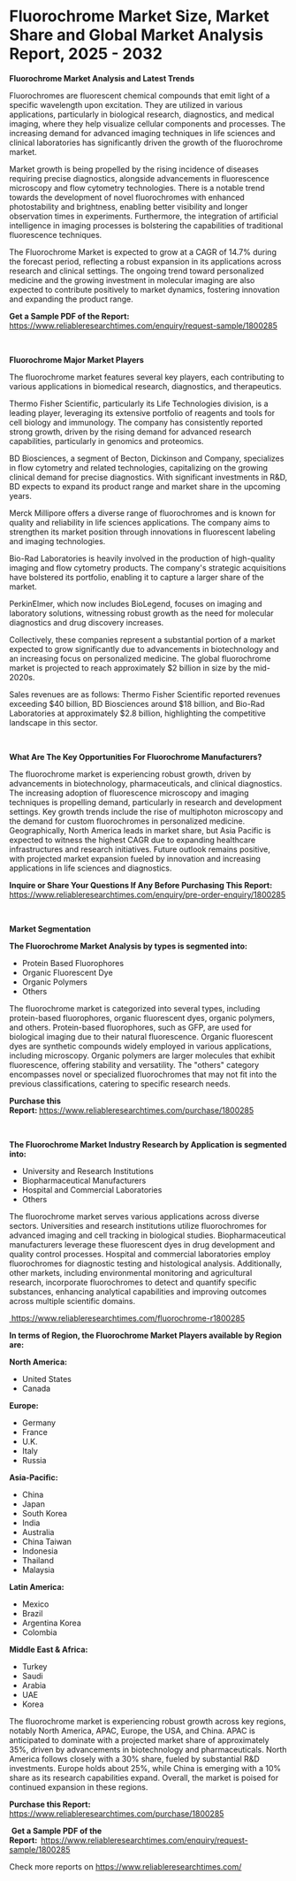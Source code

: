 <p><h1>Fluorochrome Market Size, Market Share and Global Market Analysis Report, 2025 - 2032</h1></p><p><strong>Fluorochrome Market Analysis and Latest Trends</strong></p>
<p><p>Fluorochromes are fluorescent chemical compounds that emit light of a specific wavelength upon excitation. They are utilized in various applications, particularly in biological research, diagnostics, and medical imaging, where they help visualize cellular components and processes. The increasing demand for advanced imaging techniques in life sciences and clinical laboratories has significantly driven the growth of the fluorochrome market.</p><p>Market growth is being propelled by the rising incidence of diseases requiring precise diagnostics, alongside advancements in fluorescence microscopy and flow cytometry technologies. There is a notable trend towards the development of novel fluorochromes with enhanced photostability and brightness, enabling better visibility and longer observation times in experiments. Furthermore, the integration of artificial intelligence in imaging processes is bolstering the capabilities of traditional fluorescence techniques.</p><p>The Fluorochrome Market is expected to grow at a CAGR of 14.7% during the forecast period, reflecting a robust expansion in its applications across research and clinical settings. The ongoing trend toward personalized medicine and the growing investment in molecular imaging are also expected to contribute positively to market dynamics, fostering innovation and expanding the product range.</p></p>
<p><strong>Get a Sample PDF of the Report:&nbsp;</strong> <a href="https://www.reliableresearchtimes.com/enquiry/request-sample/1800285?utm_campaign=3363&utm_medium=2&utm_source=Github&utm_content=ia&utm_term=02042025&utm_id=fluorochrome">https://www.reliableresearchtimes.com/enquiry/request-sample/1800285</a></p>
<p>&nbsp;</p>
<p><strong>Fluorochrome Major Market Players</strong></p>
<p><p>The fluorochrome market features several key players, each contributing to various applications in biomedical research, diagnostics, and therapeutics. </p><p>Thermo Fisher Scientific, particularly its Life Technologies division, is a leading player, leveraging its extensive portfolio of reagents and tools for cell biology and immunology. The company has consistently reported strong growth, driven by the rising demand for advanced research capabilities, particularly in genomics and proteomics.</p><p>BD Biosciences, a segment of Becton, Dickinson and Company, specializes in flow cytometry and related technologies, capitalizing on the growing clinical demand for precise diagnostics. With significant investments in R&D, BD expects to expand its product range and market share in the upcoming years.</p><p>Merck Millipore offers a diverse range of fluorochromes and is known for quality and reliability in life sciences applications. The company aims to strengthen its market position through innovations in fluorescent labeling and imaging technologies. </p><p>Bio-Rad Laboratories is heavily involved in the production of high-quality imaging and flow cytometry products. The company's strategic acquisitions have bolstered its portfolio, enabling it to capture a larger share of the market.</p><p>PerkinElmer, which now includes BioLegend, focuses on imaging and laboratory solutions, witnessing robust growth as the need for molecular diagnostics and drug discovery increases. </p><p>Collectively, these companies represent a substantial portion of a market expected to grow significantly due to advancements in biotechnology and an increasing focus on personalized medicine. The global fluorochrome market is projected to reach approximately $2 billion in size by the mid-2020s.</p><p>Sales revenues are as follows: Thermo Fisher Scientific reported revenues exceeding $40 billion, BD Biosciences around $18 billion, and Bio-Rad Laboratories at approximately $2.8 billion, highlighting the competitive landscape in this sector.</p></p>
<p>&nbsp;</p>
<p><strong>What Are The Key Opportunities For Fluorochrome Manufacturers?</strong></p>
<p><p>The fluorochrome market is experiencing robust growth, driven by advancements in biotechnology, pharmaceuticals, and clinical diagnostics. The increasing adoption of fluorescence microscopy and imaging techniques is propelling demand, particularly in research and development settings. Key growth trends include the rise of multiphoton microscopy and the demand for custom fluorochromes in personalized medicine. Geographically, North America leads in market share, but Asia Pacific is expected to witness the highest CAGR due to expanding healthcare infrastructures and research initiatives. Future outlook remains positive, with projected market expansion fueled by innovation and increasing applications in life sciences and diagnostics.</p></p>
<p><strong>Inquire or Share Your Questions If Any Before Purchasing This Report:</strong> <a href="https://www.reliableresearchtimes.com/enquiry/pre-order-enquiry/1800285?utm_campaign=3363&utm_medium=2&utm_source=Github&utm_content=ia&utm_term=02042025&utm_id=fluorochrome">https://www.reliableresearchtimes.com/enquiry/pre-order-enquiry/1800285</a></p>
<p>&nbsp;</p>
<p><strong>Market Segmentation</strong></p>
<p><strong>The Fluorochrome Market Analysis by types is segmented into:</strong></p>
<p><ul><li>Protein Based Fluorophores</li><li>Organic Fluorescent Dye</li><li>Organic Polymers</li><li>Others</li></ul></p>
<p><p>The fluorochrome market is categorized into several types, including protein-based fluorophores, organic fluorescent dyes, organic polymers, and others. Protein-based fluorophores, such as GFP, are used for biological imaging due to their natural fluorescence. Organic fluorescent dyes are synthetic compounds widely employed in various applications, including microscopy. Organic polymers are larger molecules that exhibit fluorescence, offering stability and versatility. The "others" category encompasses novel or specialized fluorochromes that may not fit into the previous classifications, catering to specific research needs.</p></p>
<p><strong>Purchase this Report:&nbsp;</strong><a href="https://www.reliableresearchtimes.com/purchase/1800285?utm_campaign=3363&utm_medium=2&utm_source=Github&utm_content=ia&utm_term=02042025&utm_id=fluorochrome">https://www.reliableresearchtimes.com/purchase/1800285</a></p>
<p>&nbsp;</p>
<p><strong>The Fluorochrome Market Industry Research by Application is segmented into:</strong></p>
<p><ul><li>University and Research Institutions</li><li>Biopharmaceutical Manufacturers</li><li>Hospital and Commercial Laboratories</li><li>Others</li></ul></p>
<p><p>The fluorochrome market serves various applications across diverse sectors. Universities and research institutions utilize fluorochromes for advanced imaging and cell tracking in biological studies. Biopharmaceutical manufacturers leverage these fluorescent dyes in drug development and quality control processes. Hospital and commercial laboratories employ fluorochromes for diagnostic testing and histological analysis. Additionally, other markets, including environmental monitoring and agricultural research, incorporate fluorochromes to detect and quantify specific substances, enhancing analytical capabilities and improving outcomes across multiple scientific domains.</p></p>
<p><a href="https://www.reliableresearchtimes.com/fluorochrome-r1800285?utm_campaign=3363&utm_medium=2&utm_source=Github&utm_content=ia&utm_term=02042025&utm_id=fluorochrome">&nbsp;https://www.reliableresearchtimes.com/fluorochrome-r1800285</a></p>
<p><strong>In terms of Region, the Fluorochrome Market Players available by Region are:</strong></p>
<p>
    <p> <strong> North America: </strong>
        <ul>
            <li>United States</li>
            <li>Canada</li>
        </ul>
        </p> 
    <p> <strong> Europe: </strong>
        <ul>
            <li>Germany</li>
            <li>France</li>
            <li>U.K.</li>
            <li>Italy</li>
            <li>Russia</li>
        </ul>
        </p> 
    <p> <strong> Asia-Pacific: </strong>
        <ul>
            <li>China</li>
            <li>Japan</li>
            <li>South Korea</li>
            <li>India</li>
            <li>Australia</li>
            <li>China Taiwan</li>
            <li>Indonesia</li>
            <li>Thailand</li>
            <li>Malaysia</li>
        </ul>
        </p> 
    <p> <strong> Latin America: </strong>
        <ul>
            <li>Mexico</li>
            <li>Brazil</li>
            <li>Argentina Korea</li>
            <li>Colombia</li>
        </ul>
        </p> 
    <p> <strong> Middle East & Africa: </strong>
        <ul>
            <li>Turkey</li>
            <li>Saudi</li>
            <li>Arabia</li>
            <li>UAE</li>
            <li>Korea</li>
        </ul>
    </p>
    </p>
<p><p>The fluorochrome market is experiencing robust growth across key regions, notably North America, APAC, Europe, the USA, and China. APAC is anticipated to dominate with a projected market share of approximately 35%, driven by advancements in biotechnology and pharmaceuticals. North America follows closely with a 30% share, fueled by substantial R&D investments. Europe holds about 25%, while China is emerging with a 10% share as its research capabilities expand. Overall, the market is poised for continued expansion in these regions.</p></p>
<p><strong>Purchase this Report: </strong><a href="https://www.reliableresearchtimes.com/purchase/1800285?utm_campaign=3363&utm_medium=2&utm_source=Github&utm_content=ia&utm_term=02042025&utm_id=fluorochrome">https://www.reliableresearchtimes.com/purchase/1800285</a></p>
<p>&nbsp;<strong>Get a Sample PDF of the Report:&nbsp;&nbsp;</strong><a href="https://www.reliableresearchtimes.com/enquiry/request-sample/1800285?utm_campaign=3363&utm_medium=2&utm_source=Github&utm_content=ia&utm_term=02042025&utm_id=fluorochrome">https://www.reliableresearchtimes.com/enquiry/request-sample/1800285</a></p>
<p><strong></strong></p>
<p>Check more reports on <a href="https://www.reliableresearchtimes.com/?utm_campaign=3363&utm_medium=2&utm_source=Github&utm_content=ia&utm_term=02042025&utm_id=fluorochrome">https://www.reliableresearchtimes.com/</a></p>